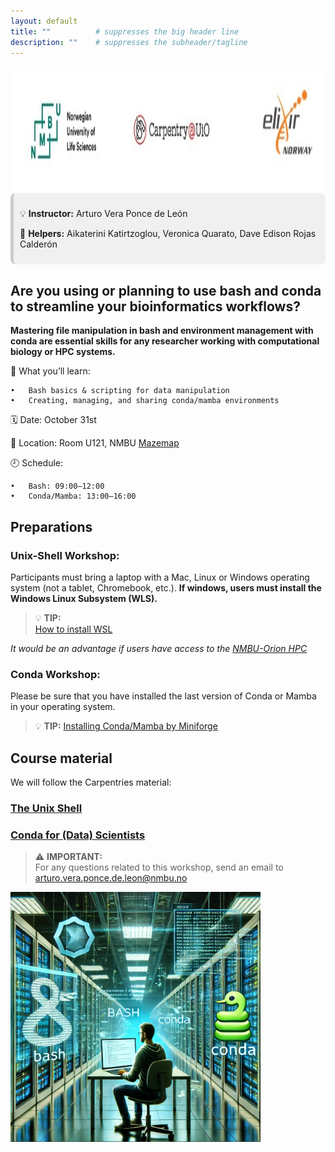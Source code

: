 ```yaml
---
layout: default
title: ""          # suppresses the big header line
description: ""    # suppresses the subheader/tagline
---
```


<img src="https://github.com/avera1988/2025-10-31-NMBU_BASHandCONDA.github.io/raw/main/images/LOGO.jpg" alt="LOGO" height="200">

<div style="background-color:#f0f0f0; border-left:5px solid #ccc; padding:10px; border-radius:8px;">

💡 <strong>Instructor:</strong> Arturo Vera Ponce de León 

🤝 <strong>Helpers:</strong> Aikaterini Katirtzoglou, Veronica Quarato, Dave Edison Rojas Calderón

</div>


## Are you using or planning to use bash and conda to streamline your bioinformatics workflows?

**Mastering file manipulation in bash and environment management with conda are essential skills for any researcher working with computational biology or HPC systems.**


🔧 What you’ll learn:

    •	Bash basics & scripting for data manipulation
    •	Creating, managing, and sharing conda/mamba environments


🗓️ Date: October 31st

📍 Location: Room U121, NMBU [Mazemap](https://link.mazemap.com/XMsJP9tR)

🕘 Schedule:

    •	Bash: 09:00–12:00
    •	Conda/Mamba: 13:00–16:00

## Preparations

### Unix-Shell Workshop:

Participants must bring a laptop with a Mac, Linux or Windows operating system (not a tablet, Chromebook, etc.). **If windows, users must install the Windows Linux Subsystem (WLS).**
> 💡 **TIP:**  
> [How to install WSL](https://learn.microsoft.com/en-us/windows/wsl/install)

*It would be an advantage if users have access to the [NMBU-Orion HPC](https://orion.nmbu.no/)* 

### Conda Workshop:

Please be sure that you have installed the last version of Conda or Mamba in your operating system. 

> 💡 **TIP:** 
> [Installing Conda/Mamba by Miniforge](https://github.com/conda-forge/miniforge#install)

## Course material

We will follow the Carpentries material:

### [The Unix Shell](https://swcarpentry.github.io/shell-novice/01-intro.html)

### [Conda for (Data) Scientists](https://carpentries-incubator.github.io/introduction-to-conda-for-data-scientists/01-getting-started-with-conda/index.html)


> ⚠️ **IMPORTANT:**  
> For any questions related to this workshop, send an email to
> [arturo.vera.ponce.de.leon@nmbu.no](mailto:arturo.vera.ponce.de.leon@nmbu.no)

<img src="https://github.com/avera1988/2025-10-31-NMBU_BASHandCONDA.github.io/raw/main/images/bashconda.jpg" alt="BASH CONDA" height="400">